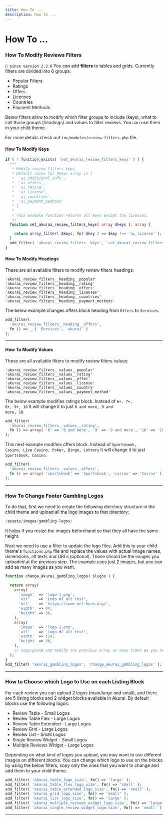 ```yaml
---
title: How To ...
description: How To ...
---
```


# How To ...

### How To Modify Reviews Filters

`💁 since version 2.3.0` You can add **filters** to tables and grids. Currently filters are divided into 6 groups:

- Popular Filters
- Ratings
- Offers
- Licenses
- Countries
- Payment Methods

Below filters allow to modify which filter groups to include (keys), what to call those groups (headings) and values to filter reviews. You can use them in your child theme.

For more details check out <code>inc/modules/review-filters.php</code> file.

#### How To Modify Keys

```php
if ( ! function_exists( 'set_akurai_review_filters_keys' ) ) {
  /**
   * Modify review filters keys.
   * Default value for $keys array is [
   *  'ai_additional_info',
   *  'ai_offers',
   *  'ai_rating',
   *  'ai_license',
   *  'ai_countries',
   *  'ai_payment_methods'
   * ]
   *
   * This example function returns all keys except the licenses.
   */
  function set_akurai_review_filters_keys( array $keys ): array {

    return array_filter( $keys, fn( $key ) => $key !== 'ai_license' );
  }
  add_filter( 'akurai_review_filters__keys', 'set_akurai_review_filters_keys' );
}
```

#### How To Modify Headings

These are all available filters to modify review filters headings:

```
'akurai_review_filters__heading__popular'
'akurai_review_filters__heading__rating'
'akurai_review_filters__heading__offers'
'akurai_review_filters__heading__licenses'
'akurai_review_filters__heading__countries'
'akurai_review_filters__heading__payment_methods'
```

The below example changes offers block heading from <code>Offers</code> to <code>Services</code>.

```php
add_filter(
  'akurai_review_filters__heading__offers',
  fn () => __( 'Services', 'akurai' )
);
```

---

#### How To Modify Values

These are all available filters to modify review filters values:

```
'akurai_review_filters__values__popular'
'akurai_review_filters__values__rating'
'akurai_review_filters__values__offer'
'akurai_review_filters__values__license'
'akurai_review_filters__values__country'
'akurai_review_filters__values__payment_method'
```

The below example modifies ratings block. Instead of <code>6+, 7+, 8+, 9+, 10</code> it will change it to just <code>8 and more, 9 and more, 10</code>.

```php
add_filter(
  'akurai_review_filters__values__rating',
  fn () => array( '8' => '8 and more', '9' => '9 and more', '10' => '10' )
);
```

This next example modifies offers block. Instead of <code>Sportsbook, Casino, Live Casino, Poker, Bingo, Lottery</code> it will change it to just <code>Sportsbook, Casino</code>.

```php
add_filter(
  'akurai_review_filters__values__offers',
  fn () => array( 'sportsbook' => 'Sportsbook', 'casino' => 'Casino' )
);
```

---

### How To Change Footer Gambling Logos

To do that, first we need to create the following directory structure in the child theme and upload all the logo images to that directory:

```php
/assets/images/gambling-logos/
```

It helps if you resize the images beforehand so that they all have the same height.

Next we need to use a filter to update the logo files. Add this to your child theme's `functions.php` file and replace the values with actual image names, dimensions, alt texts and URLs (optional). Those should be the images you uploaded at the previous step. The example uses just 2 images, but you can add as many images as you want.

```php
function change_akurai_gambling_logos( $logos ) {

  return array(
    array(
      'image'  => 'logo-1.png',
      'alt'    => 'Logo #1 alt text',
      'url'    => 'https://some-url-here.org/',
      'width'  => 64,
      'height' => 36,
    ),
    array(
      'image'  => 'logo-1.png',
      'alt'    => 'Logo #2 alt text',
      'width'  => 124,
      'height' => 36,
    ),
    // copy/paste and modify the previous array as many times as you need
  );
}
add_filter( 'akurai_gambling_logos', 'change_akurai_gambling_logos' );
```

---

### How to Choose which Logo to Use on each Listing Block

For each review you can upload 2 logos (main/large and small), and there are 5 listing blocks and 2 widget blocks available in Akurai.
By default blocks use the following logos:

- Review Table - Small Logos
- Review Table Flex - Large Logos
- Review Table Extended - Large Logos
- Review Grid - Large Logos
- Review List - Small Logos
- Single Review Widget - Small Logos
- Multiple Reviews Widget - Large Logos

Depending on what kind of logos you upload, you may want to use different images on different blocks.
You can change which logo to use on the blocks by using the below filters, copy only the ones that you want to change and add them to your child theme.

```php
add_filter( 'akurai_table_logo_size', fn() => 'large' );
add_filter( 'akurai_table_flex_logo_size', fn() => 'small' );
add_filter( 'akurai_table_extended_logo_size', fn() => 'small' );
add_filter( 'akurai_grid_logo_size', fn() => 'small' );
add_filter( 'akurai_list_logo_size', fn() => 'large' );
add_filter( 'akurai_multiple_reviews_widget_logo_size', fn() => 'large' );
add_filter( 'akurai_single_review_widget_logo_size', fn() => 'small' );
```

---
